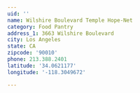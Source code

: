 ```yaml
---
uid: ''
name: Wilshire Boulevard Temple Hope-Net
category: Food Pantry
address_1: 3663 Wilshire Boulevard
city: Los Angeles
state: CA
zipcode: '90010'
phone: 213.388.2401
latitude: '34.0621177'
longitude: '-118.3049672'

---
```

